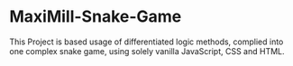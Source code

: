 # MaxiMill-Snake-Game
This Project is based usage of differentiated logic methods, complied into one complex snake game, using solely vanilla JavaScript, CSS and HTML.
